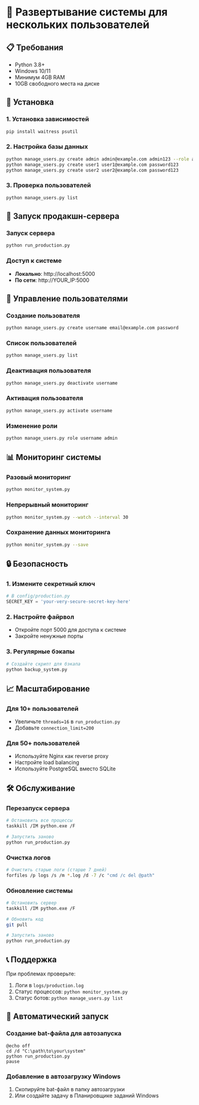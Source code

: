 # 🚀 Развертывание системы для нескольких пользователей

## 📋 Требования

- Python 3.8+
- Windows 10/11
- Минимум 4GB RAM
- 10GB свободного места на диске

## 🔧 Установка

### 1. Установка зависимостей
```bash
pip install waitress psutil
```

### 2. Настройка базы данных
```bash
python manage_users.py create admin admin@example.com admin123 --role admin
python manage_users.py create user1 user1@example.com password123
python manage_users.py create user2 user2@example.com password123
```

### 3. Проверка пользователей
```bash
python manage_users.py list
```

## 🚀 Запуск продакшн-сервера

### Запуск сервера
```bash
python run_production.py
```

### Доступ к системе
- **Локально**: http://localhost:5000
- **По сети**: http://YOUR_IP:5000

## 👥 Управление пользователями

### Создание пользователя
```bash
python manage_users.py create username email@example.com password
```

### Список пользователей
```bash
python manage_users.py list
```

### Деактивация пользователя
```bash
python manage_users.py deactivate username
```

### Активация пользователя
```bash
python manage_users.py activate username
```

### Изменение роли
```bash
python manage_users.py role username admin
```

## 📊 Мониторинг системы

### Разовый мониторинг
```bash
python monitor_system.py
```

### Непрерывный мониторинг
```bash
python monitor_system.py --watch --interval 30
```

### Сохранение данных мониторинга
```bash
python monitor_system.py --save
```

## 🔒 Безопасность

### 1. Измените секретный ключ
```python
# В config/production.py
SECRET_KEY = 'your-very-secure-secret-key-here'
```

### 2. Настройте файрвол
- Откройте порт 5000 для доступа к системе
- Закройте ненужные порты

### 3. Регулярные бэкапы
```bash
# Создайте скрипт для бэкапа
python backup_system.py
```

## 📈 Масштабирование

### Для 10+ пользователей
- Увеличьте `threads=16` в `run_production.py`
- Добавьте `connection_limit=200`

### Для 50+ пользователей
- Используйте Nginx как reverse proxy
- Настройте load balancing
- Используйте PostgreSQL вместо SQLite

## 🛠️ Обслуживание

### Перезапуск сервера
```bash
# Остановить все процессы
taskkill /IM python.exe /F

# Запустить заново
python run_production.py
```

### Очистка логов
```bash
# Очистить старые логи (старше 7 дней)
forfiles /p logs /s /m *.log /d -7 /c "cmd /c del @path"
```

### Обновление системы
```bash
# Остановить сервер
taskkill /IM python.exe /F

# Обновить код
git pull

# Запустить заново
python run_production.py
```

## 📞 Поддержка

При проблемах проверьте:
1. Логи в `logs/production.log`
2. Статус процессов: `python monitor_system.py`
3. Статус ботов: `python manage_users.py list`

## 🔄 Автоматический запуск

### Создание bat-файла для автозапуска
```batch
@echo off
cd /d "C:\path\to\your\system"
python run_production.py
pause
```

### Добавление в автозагрузку Windows
1. Скопируйте bat-файл в папку автозагрузки
2. Или создайте задачу в Планировщике заданий Windows















